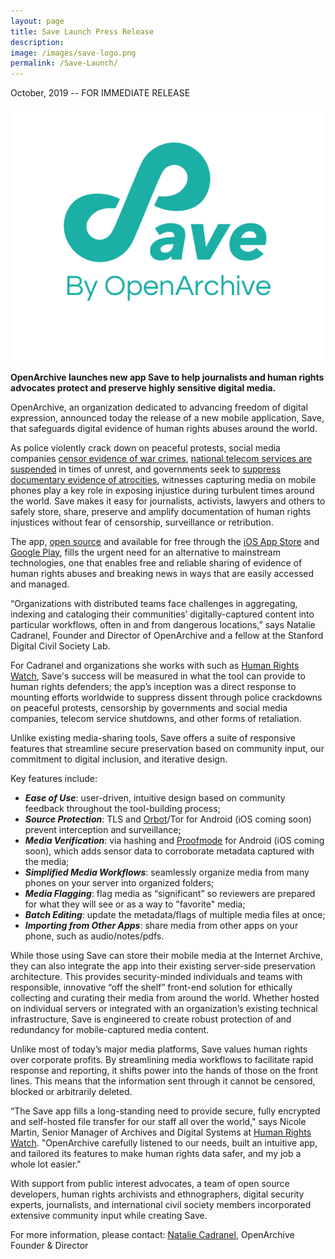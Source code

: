 ```yaml
---
layout: page
title: Save Launch Press Release
description: 
image: /images/save-logo.png
permalink: /Save-Launch/
---
```


<p>October, 2019 -- FOR IMMEDIATE RELEASE</p>

<img class="postInlineImage" src="/images/save-logo.png"/>

<p><b>OpenArchive launches new app <span class="appName">Save</span> to help journalists and human rights advocates 
protect and preserve highly sensitive digital media.</b></p>

<p>OpenArchive, an organization dedicated to advancing freedom of digital expression, announced today the 
release of a new mobile application, <span class="appName">Save</span>, that safeguards digital evidence of 
human rights abuses around the world.</p>

<p>As police violently crack down on peaceful protests, social media companies 
<a href="https://theintercept.com/2017/11/02/war-crimes-youtube-facebook-syria-rohingya/" target="_blank">censor evidence of war crimes</a>, 
<a href="https://www.businessinsider.com/iraq-blocks-facebook-whatsapp-cuts-internet-protests-2019-10?r=US&IR=T" target="_blank">national telecom services are suspended</a> 
in times of unrest, and governments seek to <a href="https://www.theguardian.com/global-development/2018/feb/19/myanmar-government-bulldozing-rohingya-mass-grave-hide-evidence" target="_blank">suppress documentary evidence of atrocities</a>, 
witnesses capturing media on mobile phones play a key role in exposing injustice during turbulent times around the world. <span class="appName">Save</span> makes it easy for journalists, activists, lawyers and others to safely store, share, preserve and amplify documentation of human rights injustices without fear of censorship, surveillance or retribution.</p>

<p>The app, <a href="https://github.com/OpenArchive" target="_blank">open source</a> and available for free through the <a href="https://apps.apple.com/hk/app/save-by-openarchive/id1462212414?l=en" target="_blank">iOS App Store</a> and <a href="https://play.google.com/store/apps/details?id=net.opendasharchive.openarchive.release&hl=en" target="_blank">Google Play</a>, fills the urgent need for an alternative to mainstream technologies, one that enables free and reliable sharing of evidence of human rights abuses and breaking news in ways that are easily accessed and managed.</p>

<p>“Organizations with distributed teams face challenges in aggregating, indexing and cataloging their communities’ digitally-captured content into particular workflows, often in and from dangerous locations,” 
says Natalie Cadranel, Founder and Director of OpenArchive and a fellow at the Stanford Digital Civil Society Lab.</p>

<p>For Cadranel and organizations she works with such as <a href="https://www.hrw.org/" target="_blank">Human Rights Watch</a>,  <span class="appName">Save's</span> success will be measured in what the tool can provide to human rights defenders; the app’s inception was a direct response to mounting efforts worldwide to suppress dissent through police crackdowns on peaceful protests, censorship by governments and social media companies, telecom service shutdowns, and other forms of retaliation.</p>

<p>Unlike existing media-sharing tools, <span class="appName">Save</span> offers a suite of responsive features that streamline secure preservation based on community input, our commitment to digital inclusion, and iterative design.</p>

<p>Key features include:</p>
<p><ul><div class="feature">
  <li><b><i>Ease of Use</i></b>: user-driven, intuitive design based on community feedback throughout the tool-building process;</li>
  <li><b><i>Source Protection</i></b>: TLS and <a href="https://guardianproject.info/apps/orbot/" target="_blank">Orbot</a>/Tor for Android (iOS coming soon) prevent interception and surveillance;</li>
  <li><b><i>Media Verification</i></b>: via hashing and <a href="https://guardianproject.info/2017/02/24/combating-fake-news-with-a-smartphone-proof-mode/" target="_blank">Proofmode</a> for Android (iOS coming soon), which adds sensor data to corroborate metadata captured with the media;</li>
  <li><b><i>Simplified Media Workflows</i></b>: seamlessly organize media from many phones on your server into organized folders;
</li>
  <li><b><i>Media Flagging</i></b>: flag media as “significant” so reviewers are prepared for what they will see or as a way to "favorite" media;</li>
   <li><b><i>Batch Editing</i></b>: update the metadata/flags of multiple media files at once;</li>
    <li><b><i>Importing from Other Apps</i></b>: share media from other apps on your phone, such as audio/notes/pdfs.</li>
  </div></ul></p>
  
<p>While those using <span class="appName">Save</span> can store their mobile media at the Internet Archive, they can also integrate the app into their existing server-side preservation architecture. This provides security-minded individuals and teams with responsible, innovative “off the shelf” front-end solution for ethically collecting and curating their media 
from around the world. Whether hosted on individual servers or integrated with an organization’s existing technical infrastructure, <span class="appName">Save</span> is engineered to create robust protection of and redundancy 
for mobile-captured media content.</p>


<p>Unlike most of today’s major media platforms, <span class="appName">Save</span> values human rights over corporate profits. By streamlining media workflows to facilitate rapid response and reporting, it shifts power into the hands of those on the front lines. This means that the information sent through it cannot be censored, blocked or arbitrarily deleted.</p>

<p>“The <span class="appName">Save</span> app fills a long-standing need to provide secure, fully encrypted and self-hosted file transfer for our staff all over the world," says Nicole Martin, Senior Manager of Archives and Digital Systems at <a href="https://www.hrw.org/" target="_blank">Human Rights Watch</a>. "OpenArchive carefully listened to our needs, built an intuitive app, and tailored its features to make human rights data safer, and my job a whole lot easier."</p>


<p>With support from public interest advocates, a team of open source developers, human rights archivists and ethnographers, digital security experts, journalists, and international civil society members incorporated extensive community input while creating <span class="appName">Save</span>.</p>

<p>For more information, please contact: <a href="mailto:natalie@open-archive.org">Natalie Cadranel</a>, OpenArchive Founder & Director 

